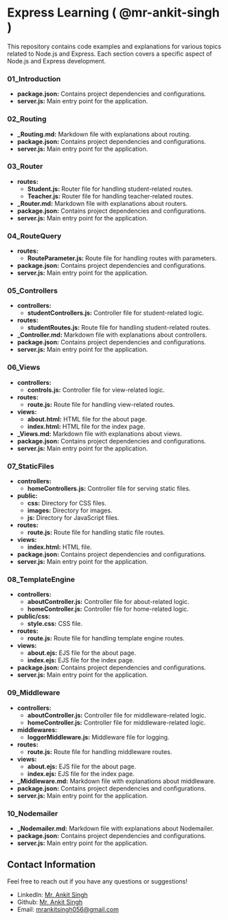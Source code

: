 
# Express Learning ( @mr-ankit-singh )

This repository contains code examples and explanations for various topics related to Node.js and Express. Each section covers a specific aspect of Node.js and Express development.

### 01_Introduction

- **package.json:** Contains project dependencies and configurations.
- **server.js:** Main entry point for the application.

### 02_Routing

- **_Routing.md:** Markdown file with explanations about routing.
- **package.json:** Contains project dependencies and configurations.
- **server.js:** Main entry point for the application.

### 03_Router

- **routes:**
  - **Student.js:** Router file for handling student-related routes.
  - **Teacher.js:** Router file for handling teacher-related routes.
- **_Router.md:** Markdown file with explanations about routers.
- **package.json:** Contains project dependencies and configurations.
- **server.js:** Main entry point for the application.

### 04_RouteQuery

- **routes:**
  - **RouteParameter.js:** Route file for handling routes with parameters.
- **package.json:** Contains project dependencies and configurations.
- **server.js:** Main entry point for the application.

### 05_Controllers

- **controllers:**
  - **studentControllers.js:** Controller file for student-related logic.
- **routes:**
  - **studentRoutes.js:** Route file for handling student-related routes.
- **_Controller.md:** Markdown file with explanations about controllers.
- **package.json:** Contains project dependencies and configurations.
- **server.js:** Main entry point for the application.

### 06_Views

- **controllers:**
  - **controls.js:** Controller file for view-related logic.
- **routes:**
  - **route.js:** Route file for handling view-related routes.
- **views:**
  - **about.html:** HTML file for the about page.
  - **index.html:** HTML file for the index page.
- **_Views.md:** Markdown file with explanations about views.
- **package.json:** Contains project dependencies and configurations.
- **server.js:** Main entry point for the application.

### 07_StaticFiles

- **controllers:**
  - **homeControllers.js:** Controller file for serving static files.
- **public:**
  - **css:** Directory for CSS files.
  - **images:** Directory for images.
  - **js:** Directory for JavaScript files.
- **routes:**
  - **route.js:** Route file for handling static file routes.
- **views:**
  - **index.html:** HTML file.
- **package.json:** Contains project dependencies and configurations.
- **server.js:** Main entry point for the application.

### 08_TemplateEngine

- **controllers:**
  - **aboutController.js:** Controller file for about-related logic.
  - **homeController.js:** Controller file for home-related logic.
- **public/css:**
  - **style.css:** CSS file.
- **routes:**
  - **route.js:** Route file for handling template engine routes.
- **views:**
  - **about.ejs:** EJS file for the about page.
  - **index.ejs:** EJS file for the index page.
- **package.json:** Contains project dependencies and configurations.
- **server.js:** Main entry point for the application.

### 09_Middleware

- **controllers:**
  - **aboutController.js:** Controller file for middleware-related logic.
  - **homeController.js:** Controller file for middleware-related logic.
- **middlewares:**
  - **loggerMiddleware.js:** Middleware file for logging.
- **routes:**
  - **route.js:** Route file for handling middleware routes.
- **views:**
  - **about.ejs:** EJS file for the about page.
  - **index.ejs:** EJS file for the index page.
- **_Middleware.md:** Markdown file with explanations about middleware.
- **package.json:** Contains project dependencies and configurations.
- **server.js:** Main entry point for the application.

### 10_Nodemailer

- **_Nodemailer.md:** Markdown file with explanations about Nodemailer.
- **package.json:** Contains project dependencies and configurations.
- **server.js:** Main entry point for the application.





## Contact Information

Feel free to reach out if you have any questions or suggestions!

- LinkedIn: [Mr. Ankit Singh](https://www.linkedin.com/in/mr-ankit-singh)
- Github: [Mr. Ankit Singh](https://www.github.com/mr-ankit-singh)
- Email: [mrankitsingh056@gmail.com](mailto:mrankitsingh056@gmail.com)

  
